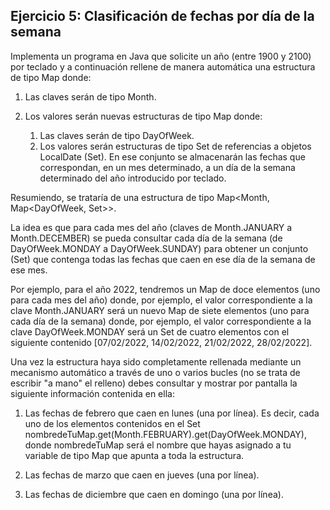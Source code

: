 ## Ejercicio 5: Clasificación de fechas por día de la semana

Implementa un programa en Java que solicite un año (entre 1900 y 2100) por teclado y a continuación rellene de manera automática una estructura de tipo Map donde:

1. Las claves serán de tipo Month.

2. Los valores serán nuevas estructuras de tipo Map donde:
   1. Las claves serán de tipo DayOfWeek.
   2. Los valores serán estructuras de tipo Set de referencias a objetos LocalDate (Set<LocalDate>). En ese conjunto se almacenarán las fechas que correspondan, en un mes determinado, a un día de la semana determinado del año introducido por teclado.


Resumiendo, se trataría de una estructura de tipo Map<Month, Map<DayOfWeek, Set<LocalDate>>>.
 
La idea es que para cada mes del año (claves de Month.JANUARY a Month.DECEMBER) se pueda consultar cada día de la semana (de DayOfWeek.MONDAY a DayOfWeek.SUNDAY) para obtener un conjunto (Set) que contenga todas las fechas que caen en ese día de la semana de ese mes.

Por ejemplo, para el año 2022, tendremos un Map de doce elementos (uno para cada mes del año) donde, por ejemplo, el valor correspondiente a la clave Month.JANUARY será un nuevo Map de siete elementos (uno para cada día de la semana) donde, por ejemplo, el valor correspondiente a la clave DayOfWeek.MONDAY será un Set de cuatro elementos con el siguiente contenido [07/02/2022, 14/02/2022, 21/02/2022, 28/02/2022].

Una vez la estructura haya sido completamente rellenada mediante un mecanismo automático a través de uno o varios bucles (no se trata de escribir "a mano" el relleno) debes consultar y mostrar por pantalla la siguiente información contenida en ella:

1. Las fechas de febrero que caen en lunes (una por línea). Es decir, cada uno de los elementos contenidos en el Set nombredeTuMap.get(Month.FEBRUARY).get(DayOfWeek.MONDAY), donde nombredeTuMap será el nombre que hayas asignado a tu variable de tipo Map que apunta a toda la estructura.

2. Las fechas de marzo que caen en jueves (una por línea).

3. Las fechas de diciembre que caen en domingo (una por línea).
 
